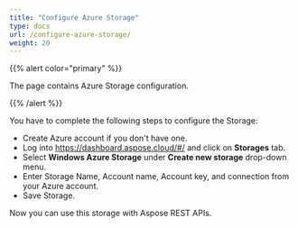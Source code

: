 ```yaml
---
title: "Configure Azure Storage"
type: docs
url: /configure-azure-storage/
weight: 20
---
```


{{% alert color="primary" %}} 

The page contains Azure Storage configuration.

{{% /alert %}} 

You have to complete the following steps to configure the Storage:

- Create Azure account if you don't have one.
- Log into <https://dashboard.aspose.cloud/#/> and click on **Storages** tab.
- Select **Windows Azure Storage** under **Create new storage** drop-down menu.
- Enter Storage Name, Account name, Account key, and connection from your Azure account.
- Save Storage.

Now you can use this storage with Aspose REST APIs.


